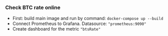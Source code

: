 ### Check BTC rate online

- First: build main image and run by command: `docker-compose up --build`
- Connect Prometheus to Grafana. Datasource: `"prometheus:9090"`
- Create dashboard for the metric `"btsRate"`

